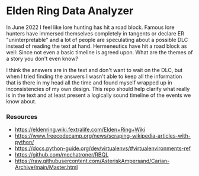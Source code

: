 # Elden Ring Data Analyzer
In June 2022 I feel like lore hunting has hit a road block. Famous lore hunters have immersed themselves completely in tangents or declare ER "uninterpretable" and a lot of people are speculating about a possible DLC instead of reading the text at hand. Hermeneutics have hit a road block as well: Since not even a basic timeline is agreed upon. What are the themes of a story you don't even know?

I think the answers are in the text and don't want to wait on the DLC, but when I tried finding the answers I wasn't able to keep all the information that is there in my head all the time and found myself wrapped up in inconsistencies of my own design. This repo should help clarify what really is in the text and at least present a logically sound timeline of the events we know about.

### Resources
* https://eldenring.wiki.fextralife.com/Elden+Ring+Wiki
* https://www.freecodecamp.org/news/scraping-wikipedia-articles-with-python/
* https://docs.python-guide.org/dev/virtualenvs/#virtualenvironments-ref
* https://github.com/mechatroner/RBQL
* https://raw.githubusercontent.com/AsteriskAmpersand/Carian-Archive/main/Master.html
